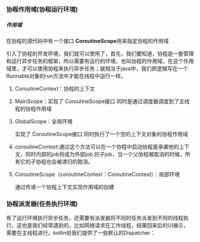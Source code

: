 ### 协程作用域(协程运行环境)

##### 作用域

在协程的源代码中有一个接口 **CoroutineScope**用来指定协程的作用域

引入了协程的开发环境，我们就可以使用了，首先，我们要知道，协程是一套管理和运行异步任务的框架，所以需要有运行的环境，也叫协程的作用域，在这个作用域里，才可以使用协程来执行异步任务；就相当于java中，我们把逻辑写在一个Runnable对象的run方法中才能在线程中运行一样。

1. CoroutineContext：协程的上下文

2. MainScope：实现了 CoroutineScope接口 同时是通过调度器调度到了主线程的协程作用域

3. GlobalScope：全局环境

   实现了 CoroutineScope接口 同时执行了一个空的上下文对象的协程作用域

4. coroutineContext:通过这个方法可以在一个协程中启动协程是承袭他的上下文，同时内部的job将成为外部job 的子job，当一个父协程被取消的时候，所有它的子协程也会被递归的取消。

5. CoroutineScope（coroutineContext：CoroutineContext）：局部环境

   通过传递一个协程上下文实现作用域的创建

### 协程派发器(任务执行环境)

有了运行环境执行异步任务，还需要有派发器将不同的任务派发到不同的线程执行，这也是我们经常遇到的，比如网络请求在工作线程，结果回来后的UI展示，需要在主线程进行。kotlin给我们提供了一些默认的Dispatcher：




